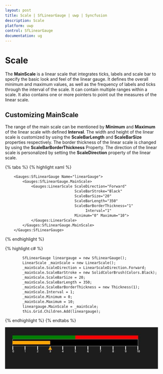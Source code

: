 ```yaml
---
layout: post
title: Scale | SfLinearGauge | uwp | Syncfusion
description: Scale 
platform: uwp
control: SfLinearGauge
documentation: ug
---
```


# Scale

The **MainScale** is a linear scale that integrates ticks, labels and scale bar to specify the basic look and feel of the linear gauge. It defines the overall minimum and maximum values, as well as the frequency of labels and ticks through the interval of the scale. It can contain multiple ranges within a scale. It also contains one or more pointers to point out the measures of the linear scale. 

## Customizing MainScale

The range of the main scale can be mentioned by **Minimum** and **Maximum** of the linear scale with defined **Interval**. The width and height of the linear scale is customized by using the **ScaleBarLength** and **ScaleBarSize** properties respectively. The border thickness of the linear scale is changed by using the **ScaleBarBorderThickness** Property. The direction of the linear scale is personalized by setting the **ScaleDirection** property of the linear scale.

{% tabs %}
{% highlight xaml %}

        <Gauges:SfLinearGauge Name="linearGauge">
            <Gauges:SfLinearGauge.MainScale>
                <Gauges:LinearScale ScaleDirection="Forward"
                                    ScaleBarStroke="Black" 
                                    ScaleBarSize="20" 
                                    ScaleBarLength="350"
                                    ScaleBarBorderThickness="1"
                                         Interval="1"
                                    Minimum="0" Maximum="10">
                </Gauges:LinearScale>
            </Gauges:SfLinearGauge.MainScale>
        </Gauges:SfLinearGauge>

{% endhighlight %}

{% highlight c# %}

            SfLinearGauge lineargauge = new SfLinearGauge();
            LinearScale _mainScale = new LinearScale();
            _mainScale.ScaleDirection = LinearScaleDirection.Forward;
            _mainScale.ScaleBarStroke = new SolidColorBrush(Colors.Black);
            _mainScale.ScaleBarSize = 20;
            _mainScale.ScaleBarLength = 350;
            _mainScale.ScaleBarBorderThickness = new Thickness(1);
            _mainScale.Interval = 1;
            _mainScale.Minimum = 0;
            _mainScale.Maximum = 10;
            lineargauge.MainScale = _mainScale;
            this.Grid.Children.Add(lineargauge);

{% endhighlight %}
{% endtabs %}

![](Scale_images/Scale_img1.jpeg)


